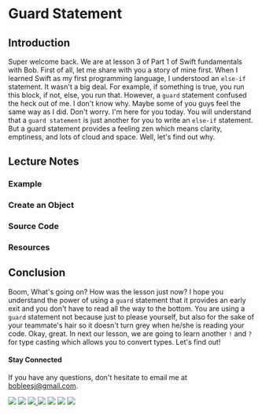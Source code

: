 # Guard Statement
## Introduction
Super welcome back. We are at lesson 3 of Part 1 of Swift fundamentals with Bob. First of all, let me share with you a story of mine first. When I learned Swift as my first programming language,  I understood  an `else-if` statement. It wasn't a big deal. For example, if something is true, you run this block, if not, else, you run that. However, a `guard` statement confused the heck out of me. I don't know why. Maybe some of you guys feel the same way as I did. Don't worry. I'm here for you today. You will understand that a `guard statement` is just another for you to write an `else-if` statement. But a guard statement provides a feeling zen which means clarity, emptiness, and lots of cloud and space. Well, let's find out why.

## Lecture Notes


### Example


### Create an Object
### Source Code
### Resources

## Conclusion
Boom, What's going on? How was the lesson just now? I hope you understand the power of using a `guard` statement that it provides an early exit and you don't have to read all the way to the bottom. You are using a `guard` statement not because just to please yourself, but also for the sake of your teammate's hair so it doesn't turn grey when he/she is reading your code. Okay, great. In next our lesson, we are going to learn another `!` and `?` for type casting which allows you to convert types. Let's find out!

#### Stay Connected
If you have any questions, don't hesitate to email me at bobleesj@gmail.com.
<p>
<a href="https://bobthedeveloper.io"><img src="https://img.shields.io/badge/Personal-Website-333333.svg"></a>
<a href="https://facebook.com/bobthedeveloper"><img src="https://img.shields.io/badge/Facebook-Like-3B5998.svg"></a> <a href="https://youtube.com/bobthedeveloper"><img src="https://img.shields.io/badge/YouTube-Subscribe-CE1312.svg"</a> <a href="https://twitter.com/bobleesj"><img src="https://img.shields.io/badge/Twitter-Follow-55ACEE.svg"></a> <a href="https://instagram.com/bob_the_developer
"><img src="https://img.shields.io/badge/Instagram-Follow-BB2F92.svg"></a> <a href="https://linkedin.com/in/bobleesj"><img src= "https://img.shields.io/badge/LinkedIn-Connect-0077B5.svg"></a>
<a href="https://medium.com/@bobleesj"><img src="https://img.shields.io/badge/Medium-Read-00AB6C.svg"/></a>
</p>
